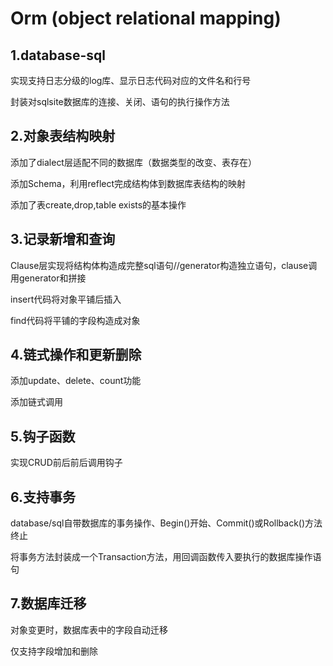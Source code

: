 # Orm (object relational mapping)

## 1.database-sql

实现支持日志分级的log库、显示日志代码对应的文件名和行号

封装对sqlsite数据库的连接、关闭、语句的执行操作方法

## 2.对象表结构映射

添加了dialect层适配不同的数据库（数据类型的改变、表存在）

添加Schema，利用reflect完成结构体到数据库表结构的映射

添加了表create,drop,table exists的基本操作

## 3.记录新增和查询

Clause层实现将结构体构造成完整sql语句//generator构造独立语句，clause调用generator和拼接

insert代码将对象平铺后插入

find代码将平铺的字段构造成对象

## 4.链式操作和更新删除

添加update、delete、count功能

添加链式调用

## 5.钩子函数

实现CRUD前后前后调用钩子

## 6.支持事务

database/sql自带数据库的事务操作、Begin()开始、Commit()或Rollback()方法终止

将事务方法封装成一个Transaction方法，用回调函数传入要执行的数据库操作语句

## 7.数据库迁移

对象变更时，数据库表中的字段自动迁移

仅支持字段增加和删除
